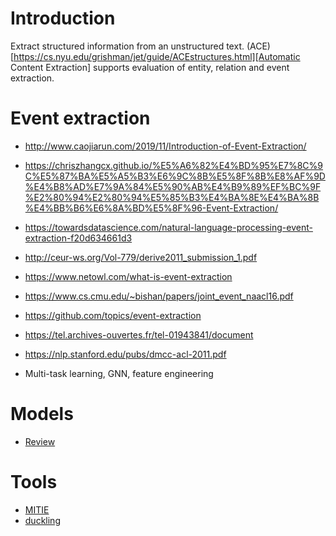 # Introduction
Extract structured information from an unstructured text. (ACE)[https://cs.nyu.edu/grishman/jet/guide/ACEstructures.html][Automatic Content Extraction]
 supports evaluation of entity, relation and event extraction.

# Event extraction
- http://www.caojiarun.com/2019/11/Introduction-of-Event-Extraction/
- https://chriszhangcx.github.io/%E5%A6%82%E4%BD%95%E7%8C%9C%E5%87%BA%E5%A5%B3%E6%9C%8B%E5%8F%8B%E8%AF%9D%E4%B8%AD%E7%9A%84%E5%90%AB%E4%B9%89%EF%BC%9F%E2%80%94%E2%80%94%E5%85%B3%E4%BA%8E%E4%BA%8B%E4%BB%B6%E6%8A%BD%E5%8F%96-Event-Extraction/
- https://towardsdatascience.com/natural-language-processing-event-extraction-f20d634661d3
- http://ceur-ws.org/Vol-779/derive2011_submission_1.pdf

- https://www.netowl.com/what-is-event-extraction
- https://www.cs.cmu.edu/~bishan/papers/joint_event_naacl16.pdf
- https://github.com/topics/event-extraction
- https://tel.archives-ouvertes.fr/tel-01943841/document
- https://nlp.stanford.edu/pubs/dmcc-acl-2011.pdf

- Multi-task learning, GNN, feature engineering

# Models
- [Review](https://mp.weixin.qq.com/s/NDBzWxf5uzumwZnj1ihHHw)

# Tools
- [MITIE](https://github.com/mit-nlp/MITIE)
- [duckling](https://github.com/facebook/duckling)


